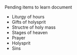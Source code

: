 Pending items to learn document
- Liturgy of hours
- Gifts of holysprit
- Structre of holy mass
- Stages of heaven
- Prayer
- Holysprit
- Sins
 

